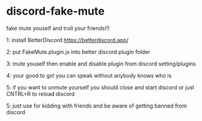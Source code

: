 # discord-fake-mute
fake mute youself and troll your friends!!!

1: install BetterDiscord https://betterdiscord.app/

2: put FakeMute.plugin.js into better discord plugin folder

3: mute youself then enable and disable plugin from discord setting/plugins

4: your good to go! you can speak without anybody knows who is

5: if you want to unmute yourself you should close and start discord or just CNTRL+R to reload discord

5: just use for kidding with friends and be aware of getting banned from discord

